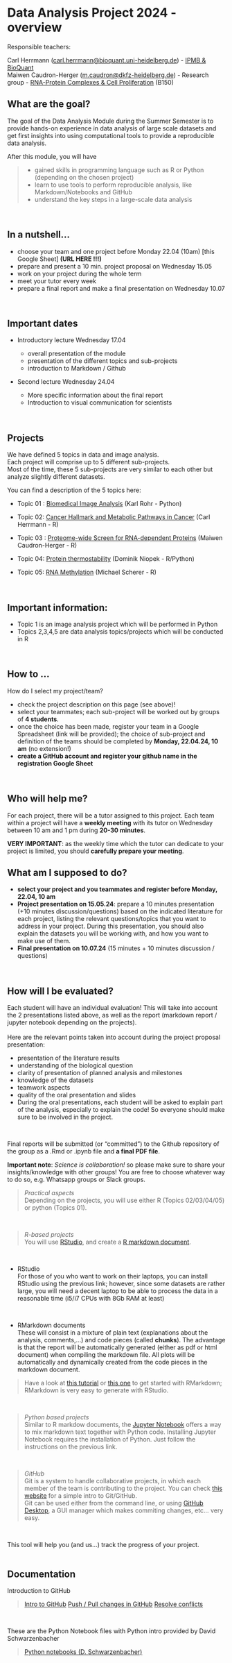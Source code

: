 Data Analysis Project 2024 - overview
=====================================

Responsible teachers:

Carl Herrmann (carl.herrmann@bioquant.uni-heidelberg.de) - [IPMB & BioQuant](http://www.hdsu.org/)  
Maiwen Caudron-Herger (m.caudron@dkfz-heidelberg.de) - Research group - [RNA-Protein Complexes & Cell Proliferation](https://www.dkfz.de/en/RNA-Protein-Komplexe-Zellproliferation/index.php) (B150)
<br>

What are the goal?
------------------

The goal of the Data Analysis Module during the Summer Semester is to provide hands-on experience in data analysis of large scale datasets and get first insights into using computational tools to provide a reproducible data analysis.

After this module, you will have

> - gained skills in programming language such as R or Python (depending on the chosen project)
> - learn to use tools to perform reproducible analysis, like Markdown/Notebooks and GitHub
> - understand the key steps in a large-scale data analysis
<br>

In a nutshell…
--------------
- choose your team and one project before Monday 22.04 (10am) [this Google Sheet] **(URL HERE !!!)**
- prepare and present a 10 min. project proposal on Wednesday 15.05
- work on your project during the whole term
- meet your tutor every week
- prepare a final report and make a final presentation on Wednesday 10.07
<br>

Important dates
---------------
- Introductory lecture Wednesday 17.04
  - overall presentation of the module
  - presentation of the different topics and sub-projects
  - introduction to Markdown / Github
    
- Second lecture Wednesday 24.04
  - More specific information about the final report
  - Introduction to visual communication for scientists
<br>

Projects
--------
We have defined 5 topics in data and image analysis.  
Each project will comprise up to 5 different sub-projects.  
Most of the time, these 5 sub-projects are very similar to each other but analyze slightly different datasets.
<br>

You can find a description of the 5 topics here:

- Topic 01 : [Biomedical Image Analysis](https://github.com/maiwen-ch/2024_Data_Analysis_Topic_01_Biomedical_Image_Analysis) (Karl Rohr - Python)

- Topic 02: [Cancer Hallmark and Metabolic Pathways in Cancer](https://github.com/maiwen-ch/2024_Data_Analysis_Topic_02_Drug_Cancer_Hallmarks) (Carl Herrmann - R)

- Topic 03 : [Proteome-wide Screen for RNA-dependent Proteins](https://github.com/maiwen-ch/2024_Data_Analysis_Topic_03_Proteome_Screen) (Maiwen Caudron-Herger - R)

- Topic 04: [Protein thermostability](https://github.com/maiwen-ch/2024_Data_Analysis_Topic_04_Protein_Thermostability)  (Dominik Niopek - R/Python)

- Topic 05: [RNA Methylation](https://github.com/maiwen-ch/2024_Data_Analysis_Topic_05_RNA_Methylation) (Michael Scherer - R)
<br>

Important information:
---------------------

- Topic 1 is an image analysis project which will be performed in Python  
- Topics 2,3,4,5 are data analysis topics/projects which will be conducted in R
<br>

How to …
--------

How do I select my project/team?
- check the project description on this page (see above)!
- select your teammates; each sub-project will be worked out by groups of **4 students**.
- once the choice has been made, register your team in a Google Spreadsheet (link will be provided); the choice of sub-project and definition of the teams should be completed by **Monday, 22.04.24, 10 am** (no extension!)
- **create a GitHub account and register your github name in the registration Google Sheet**
<br>

Who will help me?
----------------

For each project, there will be a tutor assigned to this project. Each team within a project will have a **weekly meeting** with its tutor on Wednesday between 10 am and 1 pm during **20-30 minutes**.
<br>

**VERY IMPORTANT**: as the weekly time which the tutor can dedicate to your project is limited, you should **carefully prepare your meeting**.
<br>

What am I supposed to do?
-------------------------

- **select your project and you teammates and register before Monday, 22.04, 10 am**
- **Project presentation on 15.05.24**: prepare a 10 minutes presentation (+10 minutes discussion/questions) based on the indicated literature for each project, listing the relevant questions/topics that you want to address in your project. During this presentation, you should also explain the datasets you will be working with, and how you want to make use of them.
- **Final presentation on 10.07.24** (15 minutes + 10 minutes discussion / questions)
<br>

How will I be evaluated?
------------------------

Each student will have an individual evaluation! This will take into account the 2 presentations listed above, as well as the report (markdown report / jupyter notebook depending on the projects).  
<br>
Here are the relevant points taken into account during the project proposal presentation:  

- presentation of the literature results
- understanding of the biological question
- clarity of presentation of planned analysis and milestones
- knowledge of the datasets
- teamwork aspects
- quality of the oral presentation and slides
- During the oral presentations, each student will be asked to explain part of the analysis, especially to explain the code! So everyone should make sure to be involved in the project.
<br>

Final reports will be submitted (or “committed”) to the Github repository of the group as a .Rmd or .ipynb file and **a final PDF file**.

**Important note**: *Science is collaboration!* so please make sure to share your insights/knowledge with other groups! You are free to choose whatever way to do so, e.g. Whatsapp groups or Slack groups.

> *Practical aspects*  
> Depending on the projects, you will use either R (Topics 02/03/04/05) or python (Topics 01).
<br>

> *R-based projects*  
You will use [RStudio](https://www.rstudio.com/), and create a [R markdown document](https://rmarkdown.rstudio.com/).
<br>

- RStudio  
For those of you who want to work on their laptops, you can install RStudio using the previous link; however, since some datasets are rather large, you will need a decent laptop to be able to process the data in a reasonable time (i5/i7 CPUs with 8Gb RAM at least)
<br>

- RMarkdown documents  
These will consist in a mixture of plain text (explanations about the analysis, comments,…) and code pieces (called **chunks**). The advantage is that the report will be automatically generated (either as pdf or html document) when compiling the markdown file. All plots will be automatically and dynamically created from the code pieces in the markdown document.

> Have a look at [this tutorial](https://rmarkdown.rstudio.com/lesson-1.html) or [this one](https://support.rstudio.com/hc/en-us/articles/205368677-R-Markdown-Dynamic-Documents-for-R) to get started with RMarkdown; RMarkdown is very easy to generate with RStudio.
<br>

> *Python based projects*  
Similar to R markdow documents, the [Jupyter Notebook](https://jupyter.org/) offers a way to mix markdown text together with Python code. Installing Jupyter Notebook requires the installation of Python. Just follow the instructions on the previous link.
<br>

> *GitHub*  
Git is a system to handle collaborative projects, in which each member of the team is contributing to the project. You can check [this website](https://guides.github.com/activities/hello-world/) for a simple intro to Git/GitHub.  
Git can be used either from the command line, or using [GitHub Desktop](https://desktop.github.com/), a GUI manager which makes commiting changes, etc… very easy.  
<br>

This tool will help you (and us…) track the progress of your project.  
<br>

Documentation
--------------

Introduction to GitHub  
> [Intro to GitHub](https://youtu.be/tTwftnbWr6E)
> [Push / Pull changes in GitHub](https://youtu.be/dz7x5MoZdbA)
> [Resolve conflicts](https://youtu.be/2P5FM2WTNcQ)
<br>

These are the Python Notebook files with Python intro provided by David Schwarzenbacher  
> [Python notebooks (D. Schwarzenbacher)](https://www.hdsu.org/teaching/downloads/Python_Intro.zip)

